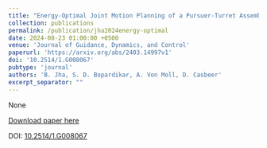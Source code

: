 ```yaml
---
title: "Energy-Optimal Joint Motion Planning of a Pursuer-Turret Assembly"
collection: publications
permalink: /publication/jha2024energy-optimal
date: 2024-08-23 01:00:00 +0500
venue: 'Journal of Guidance, Dynamics, and Control'
paperurl: 'https://arxiv.org/abs/2403.14997v1'
doi: '10.2514/1.G008067'
pubtype: 'journal'
authors: 'B. Jha, S. D. Bopardikar, A. Von Moll, D. Casbeer'
excerpt_separator: ""
---
```

None

[Download paper here](https://arxiv.org/abs/2403.14997v1)

DOI: [10.2514/1.G008067](https://doi.org/10.2514/1.G008067)